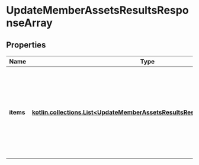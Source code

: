 
# UpdateMemberAssetsResultsResponseArray

## Properties
| Name | Type | Description | Notes |
| ------------ | ------------- | ------------- | ------------- |
| **items** | [**kotlin.collections.List&lt;UpdateMemberAssetsResultsResponseArrayItemsInner&gt;**](UpdateMemberAssetsResultsResponseArrayItemsInner.md) | List of assigned/updated member asset access. If there is an error, an exception object will be returned. If the action was successfully completed, a response object will be returned. |  [optional] |



